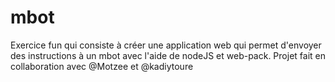# mbot
Exercice fun qui consiste à créer une application web qui permet d'envoyer des instructions à un mbot avec l'aide de nodeJS et web-pack. Projet fait en collaboration avec @Motzee et @kadiytoure
